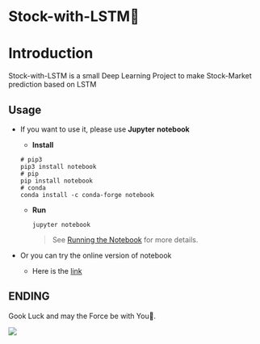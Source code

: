 # Stock-with-LSTM🤖️

# Introduction

Stock-with-LSTM is a small Deep Learning Project to make Stock-Market prediction based on LSTM

## Usage

+ If you want to use it, please use **Jupyter** **notebook** 

  + **Install**

  ``` shell
  # pip3
  pip3 install notebook
  # pip
  pip install notebook
  # conda
  conda install -c conda-forge notebook
  ```

  + **Run**

    ``` shell
    jupyter notebook
    ```

    > See [Running the Notebook](https://jupyter.readthedocs.io/en/latest/running.html#running) for more details.

+ Or you can try the online version of notebook 
  
  + Here is the [link](https://jupyter.org/try)

## ENDING

Gook Luck and may the Force be with You🚀.

![](https://picreso.oss-cn-beijing.aliyuncs.com/monkey.jpg)

